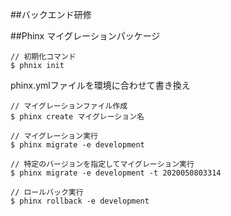 ##バックエンド研修


##Phinx
マイグレーションパッケージ

```
// 初期化コマンド
$ phnix init
```

phinx.ymlファイルを環境に合わせて書き換え

```
// マイグレーションファイル作成
$ phinx create マイグレーション名
```

```
// マイグレーション実行
$ phinx migrate -e development
```

```
// 特定のバージョンを指定してマイグレーション実行
$ phinx migrate -e development -t 2020050803314
```

```$xslt
// ロールバック実行
$ phinx rollback -e development
```
